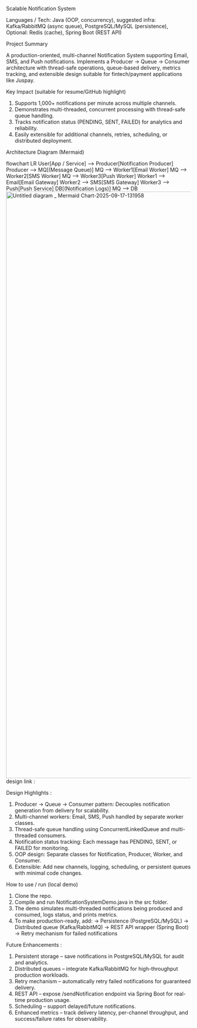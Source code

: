 Scalable Notification System

Languages / Tech: Java (OOP, concurrency), suggested infra: Kafka/RabbitMQ (async queue), PostgreSQL/MySQL (persistence), Optional: Redis (cache), Spring Boot (REST API)

Project Summary

A production-oriented, multi-channel Notification System supporting Email, SMS, and Push notifications. Implements a Producer → Queue → Consumer architecture with thread-safe operations, queue-based delivery, metrics tracking, and extensible design suitable for fintech/payment applications like Juspay.

Key Impact (suitable for resume/GitHub highlight)

1. Supports 1,000+ notifications per minute across multiple channels.
2. Demonstrates multi-threaded, concurrent processing with thread-safe queue handling.
3. Tracks notification status (PENDING, SENT, FAILED) for analytics and reliability.
4. Easily extensible for additional channels, retries, scheduling, or distributed deployment.


Architecture Diagram (Mermaid)

flowchart LR
  User[App / Service] --> Producer[Notification Producer]
  Producer --> MQ[(Message Queue)]
  MQ --> Worker1[Email Worker]
  MQ --> Worker2[SMS Worker]
  MQ --> Worker3[Push Worker]
  Worker1 --> Email[Email Gateway]
  Worker2 --> SMS[SMS Gateway]
  Worker3 --> Push[Push Service]
  DB[(Notification Logs)]
  MQ --> DB
<img width="3840" height="1593" alt="Untitled diagram _ Mermaid Chart-2025-09-17-131958" src="https://github.com/user-attachments/assets/cbbcb41f-e891-4808-a0f7-4e369d4cc22a" />
design link : 

Design Highlights : 

1. Producer → Queue → Consumer pattern: Decouples notification generation from delivery for scalability.
2. Multi-channel workers: Email, SMS, Push handled by separate worker classes.
3. Thread-safe queue handling using ConcurrentLinkedQueue and multi-threaded consumers.
4. Notification status tracking: Each message has PENDING, SENT, or FAILED for monitoring.
5. OOP design: Separate classes for Notification, Producer, Worker, and Consumer.
6. Extensible: Add new channels, logging, scheduling, or persistent queues with minimal code changes.


How to use / run (local demo)

1. Clone the repo.
2. Compile and run NotificationSystemDemo.java in the src folder.
3. The demo simulates multi-threaded notifications being produced and consumed, logs status, and prints metrics.
4. To make production-ready, add:
     -> Persistence (PostgreSQL/MySQL)
     -> Distributed queue (Kafka/RabbitMQ)
     -> REST API wrapper (Spring Boot)
     -> Retry mechanism for failed notifications


Future Enhancements : 

1. Persistent storage – save notifications in PostgreSQL/MySQL for audit and analytics.
2. Distributed queues – integrate Kafka/RabbitMQ for high-throughput production workloads.
3. Retry mechanism – automatically retry failed notifications for guaranteed delivery.
4. REST API – expose /sendNotification endpoint via Spring Boot for real-time production usage.
5. Scheduling – support delayed/future notifications.
6. Enhanced metrics – track delivery latency, per-channel throughput, and success/failure rates for observability.
